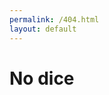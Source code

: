 ```yaml
---
permalink: /404.html
layout: default
---
```


# No dice

<p>
<script>

var x = document.referrer;
if ( x != '') {
  document.write ('<em>' + x + '</em><br>');
}
else {
  document.write ('That ');
}

document.write ('does not appear to be an existing page on my site. Sorry!</p>');

document.write ('<button onclick="window.history.back()">Go back</button> to where you came from.</p>');


</script>
